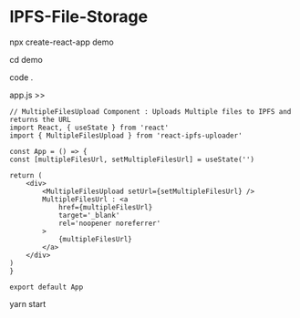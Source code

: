 # IPFS-File-Storage

npx create-react-app demo

cd demo

code .

app.js >>


    // MultipleFilesUpload Component : Uploads Multiple files to IPFS and returns the URL
    import React, { useState } from 'react'
    import { MultipleFilesUpload } from 'react-ipfs-uploader'

    const App = () => {
    const [multipleFilesUrl, setMultipleFilesUrl] = useState('')

    return (
        <div>
            <MultipleFilesUpload setUrl={setMultipleFilesUrl} />
            MultipleFilesUrl : <a
                href={multipleFilesUrl}
                target='_blank'
                rel='noopener noreferrer'
            >
                {multipleFilesUrl}
            </a>
        </div>
    )
    }

    export default App


yarn start
